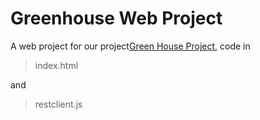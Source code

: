 # Greenhouse Web Project

A web project for our project[Green House Project](https://github.com/HenrikAndWiktor/greenhouseproject), code in 
>index.html

and
>restclient.js